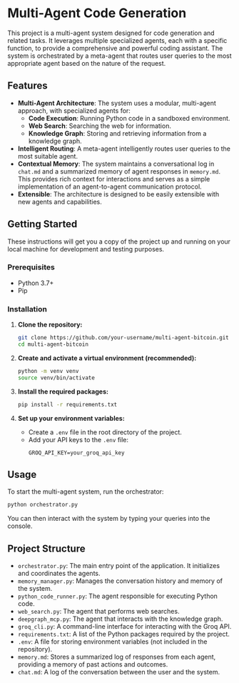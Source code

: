 # Multi-Agent Code Generation

This project is a multi-agent system designed for code generation and related tasks. It leverages multiple specialized agents, each with a specific function, to provide a comprehensive and powerful coding assistant. The system is orchestrated by a meta-agent that routes user queries to the most appropriate agent based on the nature of the request.

## Features

- **Multi-Agent Architecture**: The system uses a modular, multi-agent approach, with specialized agents for:
  - **Code Execution**: Running Python code in a sandboxed environment.
  - **Web Search**: Searching the web for information.
  - **Knowledge Graph**: Storing and retrieving information from a knowledge graph.
- **Intelligent Routing**: A meta-agent intelligently routes user queries to the most suitable agent.
- **Contextual Memory**: The system maintains a conversational log in `chat.md` and a summarized memory of agent responses in `memory.md`. This provides rich context for interactions and serves as a simple implementation of an agent-to-agent communication protocol.
- **Extensible**: The architecture is designed to be easily extensible with new agents and capabilities.

## Getting Started

These instructions will get you a copy of the project up and running on your local machine for development and testing purposes.

### Prerequisites

- Python 3.7+
- Pip

### Installation

1. **Clone the repository:**
   ```bash
   git clone https://github.com/your-username/multi-agent-bitcoin.git
   cd multi-agent-bitcoin
   ```

2. **Create and activate a virtual environment (recommended):**
   ```bash
   python -m venv venv
   source venv/bin/activate
   ```

3. **Install the required packages:**
   ```bash
   pip install -r requirements.txt
   ```

4. **Set up your environment variables:**
   - Create a `.env` file in the root directory of the project.
   - Add your API keys to the `.env` file:
     ```
     GROQ_API_KEY=your_groq_api_key
     ```

## Usage

To start the multi-agent system, run the orchestrator:

```bash
python orchestrator.py
```

You can then interact with the system by typing your queries into the console.

## Project Structure

- `orchestrator.py`: The main entry point of the application. It initializes and coordinates the agents.
- `memory_manager.py`: Manages the conversation history and memory of the system.
- `python_code_runner.py`: The agent responsible for executing Python code.
- `web_search.py`: The agent that performs web searches.
- `deepgraph_mcp.py`: The agent that interacts with the knowledge graph.
- `groq_cli.py`: A command-line interface for interacting with the Groq API.
- `requirements.txt`: A list of the Python packages required by the project.
- `.env`: A file for storing environment variables (not included in the repository).
- `memory.md`: Stores a summarized log of responses from each agent, providing a memory of past actions and outcomes.
- `chat.md`: A log of the conversation between the user and the system.

